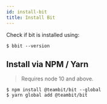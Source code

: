 ```yaml
---
id: install-bit
title: Install Bit
---
```

Check if bit is installed using:

```shell
$ bbit --version
```

## Install via NPM / Yarn

> Requires node 10 and above.

```shell
$ npm install @teambit/bit --global
$ yarn global add @teambit/bit
```